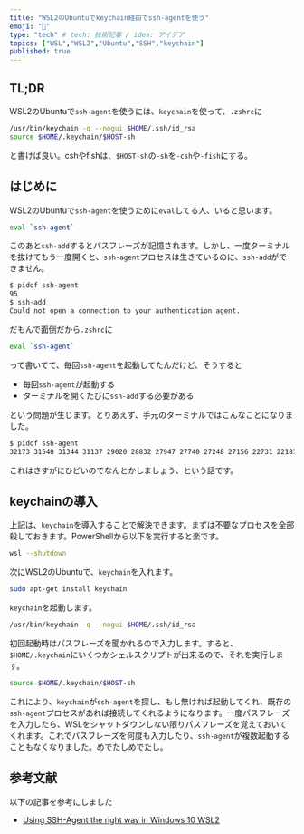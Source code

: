 ```yaml
---
title: "WSL2のUbuntuでkeychain経由でssh-agentを使う"
emoji: "🤖"
type: "tech" # tech: 技術記事 / idea: アイデア
topics: ["WSL","WSL2","Ubuntu","SSH","keychain"]
published: true
---
```


## TL;DR

WSL2のUbuntuで`ssh-agent`を使うには、`keychain`を使って、`.zshrc`に

```sh
/usr/bin/keychain -q --nogui $HOME/.ssh/id_rsa
source $HOME/.keychain/$HOST-sh
```

と書けば良い。cshやfishは、`$HOST-sh`の`-sh`を`-csh`や`-fish`にする。

## はじめに

WSL2のUbuntuで`ssh-agent`を使うために`eval`してる人、いると思います。

```sh
eval `ssh-agent`
```

このあと`ssh-add`するとパスフレーズが記憶されます。しかし、一度ターミナルを抜けてもう一度開くと、`ssh-agent`プロセスは生きているのに、`ssh-add`ができません。

```sh
$ pidof ssh-agent
95
$ ssh-add
Could not open a connection to your authentication agent.
```

だもんで面倒だから`.zshrc`に

```sh
eval `ssh-agent`
```

って書いてて、毎回`ssh-agent`を起動してたんだけど、そうすると

* 毎回`ssh-agent`が起動する
* ターミナルを開くたびに`ssh-add`する必要がある

という問題が生じます。とりあえず、手元のターミナルではこんなことになりました。

```sh
$ pidof ssh-agent                                                                                                   
32173 31548 31344 31137 29020 28832 27947 27740 27248 27156 22731 22181 21753 21580 20882 19950 19721 18981 18612 18466 17212 16870 16678 16613 16482 15297 14260 13290 12988 12923 12591 12089 12084 11110 10915 10581 10386 10155 10036 9839 9505 9131 8890 7440 6796 6345 5675 5404 5147 4812 4709 3981 3679 3416 3378 3200 2907 2455 2065 1870 1433 952 279 95
```

これはさすがにひどいのでなんとかしましょう、という話です。

## keychainの導入

上記は、`keychain`を導入することで解決できます。まずは不要なプロセスを全部殺しておきます。PowerShellから以下を実行すると楽です。

```sh
wsl --shutdown
```

次にWSL2のUbuntuで、`keychain`を入れます。

```sh
sudo apt-get install keychain
```

`keychain`を起動します。

```sh
/usr/bin/keychain -q --nogui $HOME/.ssh/id_rsa
```

初回起動時はパスフレーズを聞かれるので入力します。すると、`$HOME/.keychain`にいくつかシェルスクリプトが出来るので、それを実行します。

```sh
source $HOME/.keychain/$HOST-sh
```

これにより、`keychain`が`ssh-agent`を探し、もし無ければ起動してくれ、既存の`ssh-agent`プロセスがあれば接続してくれるようになります。一度パスフレーズを入力したら、WSLをシャットダウンしない限りパスフレーズを覚えておいてくれます。これでパスフレーズを何度も入力したり、`ssh-agent`が複数起動することもなくなりました。めでたしめでたし。

## 参考文献

以下の記事を参考にしました

* [Using SSH-Agent the right way in Windows 10 WSL2](https://esc.sh/blog/ssh-agent-windows10-wsl2/)